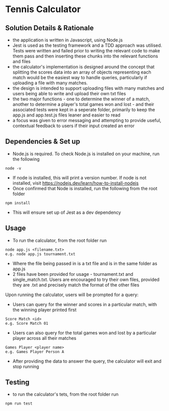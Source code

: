 # Tennis Calculator

## Solution Details & Rationale 
- the application is written in Javascript, using Node.js
- Jest is used as the testing framework and a TDD approach was utilised. Tests were written and failed prior to writing the relevant code to make them pass and then inserting these chunks into the relevant functions and files 
- the calculator's implementation is designed around the concept that splitting the scores data into an array of objects representing each match would be the easiest way to handle queries, particularly if uploading a file with many matches.
- the design is intended to support uploading files with many matches and users being able to write and upload their own txt files 
- the two major functions - one to determine the winner of a match, another to determine a player's total games won and lost - and their associated tests were kept in a seperate folder, primarily to keep the app.js and app.test.js files leaner and easier to read 
- a focus was given to error messaging and attempting to provide useful, contextual feedback to users if their input created an error 

## Dependencies & Set up 
- Node.js is required. To check Node.js is installed on your machine, run the following 
```
node -v
```
- If node is installed, this will print a version number. If node is not installed, visit https://nodejs.dev/learn/how-to-install-nodejs 
- Once confirmed that Node is installed, run the following from the root folder
```
npm install
```
- This will ensure set up of Jest as a dev dependency

## Usage 
- To run the calculator, from the root folder run 
```
node app.js <filename.txt>
e.g. node app.js tournament.txt
```
- Where the file being passed in is a txt file and is in the same folder as app.js 
- 2 files have been provided for usage - tournament.txt and single_match.txt. Users are encouraged to try their own files, provided they are .txt and precisely match the format of the other files 

Upon running the calculator, users will be prompted for a query: 
- Users can query for the winner and scores in a particular match, with the winning player printed first
```
Score Match <id>
e.g. Score Match 01 
```
- Users can also query for the total games won and lost by a particular player across all their matches
```
Games Player <player name>
e.g. Games Player Person A
```
- After providing the data to answer the query, the calculator will exit and stop running 

## Testing 
- to run the calculator's tets, from the root folder run
```
npm run test
```

